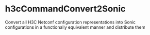 # h3cCommandConvert2Sonic
Convert all H3C Netconf configuration representations into Sonic configurations in a functionally equivalent manner and distribute them
